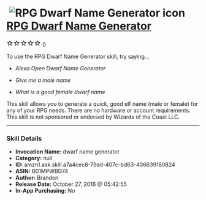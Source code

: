 # &nbsp;<img src="skill_icon" alt="RPG Dwarf Name Generator icon" width="36"> [RPG Dwarf Name Generator](http://alexa.amazon.com/#skills/amzn1.ask.skill.a7a4cec8-79ad-407c-bd63-406639180824)
![0 stars](../../images/ic_star_border_black_18dp_1x.png)![0 stars](../../images/ic_star_border_black_18dp_1x.png)![0 stars](../../images/ic_star_border_black_18dp_1x.png)![0 stars](../../images/ic_star_border_black_18dp_1x.png)![0 stars](../../images/ic_star_border_black_18dp_1x.png) 0

To use the RPG Dwarf Name Generator skill, try saying...

* *Alexa Open Dwarf Name Generator*

* *Give me a male name*

* *What is a good female dwarf name*

This skill allows you to generate a quick, good elf name (male or female) for any of your RPG needs. There are no hardware or account requirements. This skill is not sponsored or endorsed by Wizards of the Coast LLC.

***

### Skill Details

* **Invocation Name:** dwarf name generator
* **Category:** null
* **ID:** amzn1.ask.skill.a7a4cec8-79ad-407c-bd63-406639180824
* **ASIN:** B01MPWBD74
* **Author:** Brandon
* **Release Date:** October 27, 2016 @ 05:42:55
* **In-App Purchasing:** No
